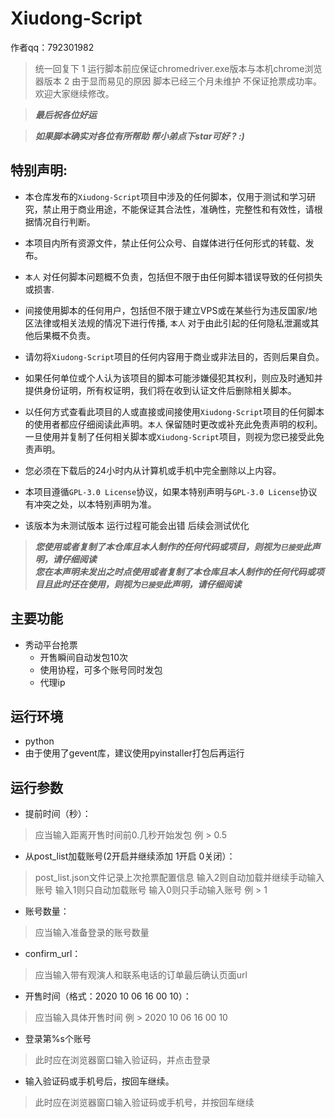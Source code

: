 # Xiudong-Script
作者qq：792301982
>统一回复下 1 运行脚本前应保证chromedriver.exe版本与本机chrome浏览器版本 2 由于显而易见的原因 脚本已经三个月未维护 不保证抢票成功率。欢迎大家继续修改。

>***最后祝各位好运***

>***如果脚本确实对各位有所帮助 帮小弟点下star可好 ? :)***

## 特别声明:

* 本仓库发布的`Xiudong-Script`项目中涉及的任何脚本，仅用于测试和学习研究，禁止用于商业用途，不能保证其合法性，准确性，完整性和有效性，请根据情况自行判断。

* 本项目内所有资源文件，禁止任何公众号、自媒体进行任何形式的转载、发布。

* `本人` 对任何脚本问题概不负责，包括但不限于由任何脚本错误导致的任何损失或损害.

* 间接使用脚本的任何用户，包括但不限于建立VPS或在某些行为违反国家/地区法律或相关法规的情况下进行传播, `本人` 对于由此引起的任何隐私泄漏或其他后果概不负责。

* 请勿将`Xiudong-Script`项目的任何内容用于商业或非法目的，否则后果自负。

* 如果任何单位或个人认为该项目的脚本可能涉嫌侵犯其权利，则应及时通知并提供身份证明，所有权证明，我们将在收到认证文件后删除相关脚本。

* 以任何方式查看此项目的人或直接或间接使用`Xiudong-Script`项目的任何脚本的使用者都应仔细阅读此声明。`本人` 保留随时更改或补充此免责声明的权利。一旦使用并复制了任何相关脚本或`Xiudong-Script`项目，则视为您已接受此免责声明。
  
* 您必须在下载后的24小时内从计算机或手机中完全删除以上内容。  
  
* 本项目遵循`GPL-3.0 License`协议，如果本特别声明与`GPL-3.0 License`协议有冲突之处，以本特别声明为准。

* 该版本为未测试版本 运行过程可能会出错  后续会测试优化 

> ***您使用或者复制了本仓库且本人制作的任何代码或项目，则视为`已接受`此声明，请仔细阅读***  
> ***您在本声明未发出之时点使用或者复制了本仓库且本人制作的任何代码或项目且此时还在使用，则视为`已接受`此声明，请仔细阅读***

## 主要功能
* 秀动平台抢票
    - 开售瞬间自动发包10次
    - 使用协程，可多个账号同时发包
    - 代理ip
## 运行环境
  - python
  - 由于使用了gevent库，建议使用pyinstaller打包后再运行
## 运行参数
- 提前时间（秒）：
> 应当输入距离开售时间前0.几秒开始发包 例 > 0.5
- 从post_list加载账号(2开启并继续添加 1开启 0关闭）：
> post_list.json文件记录上次抢票配置信息 输入2则自动加载并继续手动输入账号 输入1则只自动加载账号 输入0则只手动输入账号 例 > 1
- 账号数量：
> 应当输入准备登录的账号数量
- confirm_url：
> 应当输入带有观演人和联系电话的订单最后确认页面url
- 开售时间（格式：2020 10 06 16 00 10）：
> 应当输入具体开售时间 例 > 2020 10 06 16 00 10
- 登录第%s个账号
> 此时应在浏览器窗口输入验证码，并点击登录
- 输入验证码或手机号后，按回车继续。
> 此时应在浏览器窗口输入验证码或手机号，并按回车继续